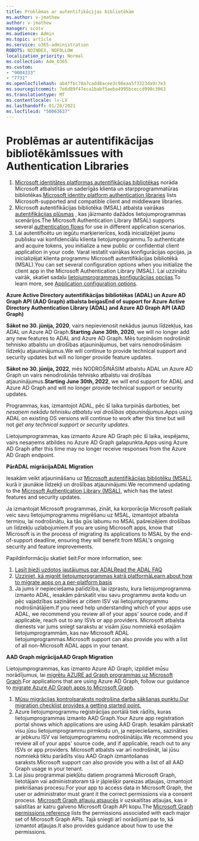 ```yaml
---
title: Problēmas ar autentifikācijas bibliotēkām
ms.author: v-jmathew
author: v-jmathew
manager: scotv
ms.audience: Admin
ms.topic: article
ms.service: o365-administration
ROBOTS: NOINDEX, NOFOLLOW
localization_priority: Normal
ms.collection: Adm_O365
ms.custom:
- "9004333"
- "7731"
ms.openlocfilehash: ab4ffbc78a7cadd8acee3c98eaa5f3323da9c7e3
ms.sourcegitcommit: 7e6d89f47eca1babf5aeba4995bceccd990c3963
ms.translationtype: MT
ms.contentlocale: lv-LV
ms.lasthandoff: 01/28/2021
ms.locfileid: "50063637"
---
```

# <a name="issues-with-authentication-libraries"></a><span data-ttu-id="bf313-102">Problēmas ar autentifikācijas bibliotēkām</span><span class="sxs-lookup"><span data-stu-id="bf313-102">Issues with Authentication Libraries</span></span>

1. <span data-ttu-id="bf313-103">[Microsoft identitātes platformas autentifikācijas bibliotēkas](https://docs.microsoft.com/azure/active-directory/develop/reference-v2-libraries) norāda Microsoft atbalstītās un saderīgās klienta un starpprogrammatūras bibliotēkas.</span><span class="sxs-lookup"><span data-stu-id="bf313-103">[Microsoft identity platform authentication libraries](https://docs.microsoft.com/azure/active-directory/develop/reference-v2-libraries) lists Microsoft-supported and compatible client and middleware libraries.</span></span>
2. <span data-ttu-id="bf313-104">Microsoft autentifikācijas bibliotēka (MSAL) atbalsta vairākas [autentifikācijas plūsmas](https://docs.microsoft.com/azure/active-directory/develop/msal-authentication-flows) , kas jāizmanto dažādos lietojumprogrammas scenārijos.</span><span class="sxs-lookup"><span data-stu-id="bf313-104">The Microsoft Authentication Library (MSAL) supports several [authentication flows](https://docs.microsoft.com/azure/active-directory/develop/msal-authentication-flows) for use in different application scenarios.</span></span>
3. <span data-ttu-id="bf313-105">Lai autentificētu un iegūtu marķierierīces, kodā inicializējiet jaunu publisku vai konfidenciālu klienta lietojumprogrammu.</span><span class="sxs-lookup"><span data-stu-id="bf313-105">To authenticate and acquire tokens, you initialize a new public or confidential client application in your code.</span></span> <span data-ttu-id="bf313-106">Varat iestatīt vairākas konfigurācijas opcijas, ja inicializējat klienta programmu Microsoft autentifikācijas bibliotēkā (MSAL).</span><span class="sxs-lookup"><span data-stu-id="bf313-106">You can set several configuration options when you initialize the client app in the Microsoft Authentication Library (MSAL).</span></span> <span data-ttu-id="bf313-107">Lai uzzinātu vairāk, skatiet sadaļu [lietojumprogrammas konfigurācijas opcijas](https://docs.microsoft.com/azure/active-directory/develop/msal-client-application-configuration).</span><span class="sxs-lookup"><span data-stu-id="bf313-107">To learn more, see [Application configuration options](https://docs.microsoft.com/azure/active-directory/develop/msal-client-application-configuration).</span></span>

<span data-ttu-id="bf313-108">**Azure Active Directory autentifikācijas bibliotēkas (ADAL) un Azure AD Graph API (AAD Graph) atbalsta beigas**</span><span class="sxs-lookup"><span data-stu-id="bf313-108">**End of support for Azure Active Directory Authentication Library (ADAL) and Azure AD Graph API (AAD Graph)**</span></span>

<span data-ttu-id="bf313-109">**Sākot no 30. jūnija, 2020**, vairs nepievienosit nekādus jaunus līdzekļus, kas ADAL un Azure AD Graph.</span><span class="sxs-lookup"><span data-stu-id="bf313-109">**Starting June 30th, 2020**, we will no longer add any new features to ADAL and Azure AD Graph.</span></span> <span data-ttu-id="bf313-110">Mēs turpināsim nodrošināt tehnisko atbalstu un drošības atjauninājumus, bet vairs nenodrošināsim līdzekļu atjauninājumus.</span><span class="sxs-lookup"><span data-stu-id="bf313-110">We will continue to provide technical support and security updates but will no longer provide feature updates.</span></span>

<span data-ttu-id="bf313-111">**Sākot no 30. jūnija, 2022**, mēs NODROŠINĀSIM atbalstu ADAL un Azure AD Graph un vairs nenodrošinās tehnisko atbalstu vai drošības atjauninājumus.</span><span class="sxs-lookup"><span data-stu-id="bf313-111">**Starting June 30th, 2022**, we will end support for ADAL and Azure AD Graph and will no longer provide technical support or security updates.</span></span>

<span data-ttu-id="bf313-112">Programmas, kas, izmantojot ADAL, pēc šī laika turpinās darboties, bet *nesaņem nekādu tehnisku atbalstu vai drošības atjauninājumus*.</span><span class="sxs-lookup"><span data-stu-id="bf313-112">Apps using ADAL on existing OS versions will continue to work after this time but will not *get any technical support or security updates*.</span></span>

<span data-ttu-id="bf313-113">Lietojumprogrammas, kas izmanto Azure AD Graph pēc šī laika, iespējams, vairs nesaņems atbildes no Azure AD Graph galapunkta.</span><span class="sxs-lookup"><span data-stu-id="bf313-113">Apps using Azure AD Graph after this time may no longer receive responses from the Azure AD Graph endpoint.</span></span>

<span data-ttu-id="bf313-114">**PārADAL migrācija**</span><span class="sxs-lookup"><span data-stu-id="bf313-114">**ADAL Migration**</span></span>

<span data-ttu-id="bf313-115">Iesakām veikt atjaunināšanu uz [Microsoft autentifikācijas bibliotēku (MSAL)](https://docs.microsoft.com/azure/active-directory/develop/v2-overview), kurā ir jaunākie līdzekļi un drošības atjauninājumi.</span><span class="sxs-lookup"><span data-stu-id="bf313-115">We recommend updating to the [Microsoft Authentication Library (MSAL)](https://docs.microsoft.com/azure/active-directory/develop/v2-overview), which has the latest features and security updates.</span></span>

<span data-ttu-id="bf313-116">Ja izmantojat Microsoft programmas, zināt, ka korporācija Microsoft pašlaik veic savu lietojumprogrammu migrēšanu uz MSAL, izmantojot atbalsta termiņu, lai nodrošinātu, ka tās gūs labumu no MSAL pašreizējiem drošības un līdzekļu uzlabojumiem.</span><span class="sxs-lookup"><span data-stu-id="bf313-116">If you are using Microsoft apps, know that Microsoft is in the process of migrating its applications to MSAL by the end-of-support deadline, ensuring they will benefit from MSAL's ongoing security and feature improvements.</span></span>

<span data-ttu-id="bf313-117">Papildinformāciju skatiet šeit:</span><span class="sxs-lookup"><span data-stu-id="bf313-117">For more information, see:</span></span>

1. [<span data-ttu-id="bf313-118">Lasīt bieži uzdotos jautājumus par ADAL</span><span class="sxs-lookup"><span data-stu-id="bf313-118">Read the ADAL FAQ</span></span>](https://docs.microsoft.com/azure/active-directory/develop/msal-migration#frequently-asked-questions-faq)
2. [<span data-ttu-id="bf313-119">Uzziniet, kā migrēt lietojumprogrammas katrā platformā</span><span class="sxs-lookup"><span data-stu-id="bf313-119">Learn about how to migrate apps on a per-platform basis</span></span>](https://docs.microsoft.com/azure/active-directory/develop/msal-migration#frequently-asked-questions-faq)
3. <span data-ttu-id="bf313-120">Ja jums ir nepieciešama palīdzība, lai izprastu, kura lietojumprogramma izmanto ADAL, iesakām pārskatīt visu savu programmu avota kodu un pēc vajadzības sazināties ar citiem ISV vai lietojumprogrammu nodrošinātājiem.</span><span class="sxs-lookup"><span data-stu-id="bf313-120">If you need help understanding which of your apps use ADAL, we recommend you review all of your apps' source code, and if applicable, reach out to any ISVs or app providers.</span></span> <span data-ttu-id="bf313-121">Microsoft atbalsta dienests var jums sniegt sarakstu ar visām jūsu nomniekā esošajām lietojumprogrammām, kas nav Microsoft ADAL lietojumprogrammas.</span><span class="sxs-lookup"><span data-stu-id="bf313-121">Microsoft support can also provide you with a list of all non-Microsoft ADAL apps in your tenant.</span></span>

<span data-ttu-id="bf313-122">**AAD Graph migrācija**</span><span class="sxs-lookup"><span data-stu-id="bf313-122">**AAD Graph Migration**</span></span>

<span data-ttu-id="bf313-123">Lietojumprogrammas, kas izmanto Azure AD Graph, izpildiet mūsu norādījumus, lai [migrētu AZURE ad Graph programmas uz Microsoft Graph](https://docs.microsoft.com/graph/migrate-azure-ad-graph-overview).</span><span class="sxs-lookup"><span data-stu-id="bf313-123">For applications that are using Azure AD Graph, follow our guidance to [migrate Azure AD Graph apps to Microsoft Graph](https://docs.microsoft.com/graph/migrate-azure-ad-graph-overview).</span></span>

1. [<span data-ttu-id="bf313-124">Mūsu migrācijas kontrolsaraksts nodrošina darba sākšanas punktu.</span><span class="sxs-lookup"><span data-stu-id="bf313-124">Our migration checklist provides a getting started point.</span></span>](https://docs.microsoft.com/graph/migrate-azure-ad-graph-planning-checklist)
2. <span data-ttu-id="bf313-125">Azure lietojumprogrammu reģistrācijas portālā tiek rādīts, kuras lietojumprogrammas izmanto AAD Graph.</span><span class="sxs-lookup"><span data-stu-id="bf313-125">Your Azure app registration portal shows which applications are using AAD Graph.</span></span> <span data-ttu-id="bf313-126">Iesakām pārskatīt visu jūsu lietojumprogrammu pirmkodu un, ja nepieciešams, sazināties ar jebkuru ISV vai lietojumprogrammu nodrošinātāju.</span><span class="sxs-lookup"><span data-stu-id="bf313-126">We recommend you review all of your apps' source code, and if applicable, reach out to any ISVs or app providers.</span></span> <span data-ttu-id="bf313-127">Microsoft atbalsts var arī nodrošināt, lai jūsu nomniekā tiktu parādīts visu AAD Graph izmantošanas saraksts.</span><span class="sxs-lookup"><span data-stu-id="bf313-127">Microsoft support can also provide you with a list of all AAD Graph usage in your tenant.</span></span>
3. <span data-ttu-id="bf313-128">Lai jūsu programmai piekļūtu datiem programmā Microsoft Graph, lietotājam vai administratoram tā ir jāpiešķir pareizas atļaujas, izmantojot piekrišanas procesu.</span><span class="sxs-lookup"><span data-stu-id="bf313-128">For your app to access data in Microsoft Graph, the user or administrator must grant it the correct permissions via a consent process.</span></span> <span data-ttu-id="bf313-129">[Microsoft Graph atļauju atsaucēs](https://docs.microsoft.com/graph/permissions-reference) ir uzskaitītas atļaujas, kas ir saistītas ar katru galveno Microsoft Graph API kopu.</span><span class="sxs-lookup"><span data-stu-id="bf313-129">The [Microsoft Graph permissions reference](https://docs.microsoft.com/graph/permissions-reference) lists the permissions associated with each major set of Microsoft Graph APIs.</span></span> <span data-ttu-id="bf313-130">Tajā sniegti arī norādījumi par to, kā izmantot atļaujas.</span><span class="sxs-lookup"><span data-stu-id="bf313-130">It also provides guidance about how to use the permissions.</span></span>
